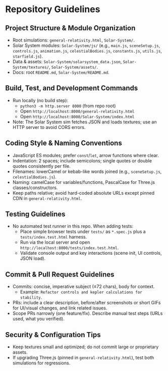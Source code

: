 # Repository Guidelines

## Project Structure & Module Organization
- Root simulations: `general-relativity.html`, `Solar-System/`.
- Solar System modules: `Solar-System/js/` (e.g., `main.js`, `sceneSetup.js`, `controls.js`, `animation.js`, `celestialBodies.js`, `constants.js`, `utils.js`, `starfield.js`).
- Data & assets: `Solar-System/solarsystem_data.json`, `Solar-System/textures/`, `Solar-System/assets/`.
- Docs: root `README.md`, `Solar-System/README.md`.

## Build, Test, and Development Commands
- Run locally (no build step):
  - `python3 -m http.server 8000` (from repo root)
  - Open `http://localhost:8000/general-relativity.html`
  - Open `http://localhost:8000/Solar-System/index.html`
- Note: The Solar System sim fetches JSON and loads textures; use an HTTP server to avoid CORS errors.

## Coding Style & Naming Conventions
- JavaScript ES modules; prefer `const`/`let`, arrow functions where clear.
- Indentation: 2 spaces; include semicolons; single quotes or double quotes consistently per file.
- Filenames: lowerCamel or kebab-like words joined (e.g., `sceneSetup.js`, `celestialBodies.js`).
- Naming: camelCase for variables/functions, PascalCase for Three.js classes/constructors.
- Keep paths relative; avoid hard-coded absolute URLs except pinned CDN in `general-relativity.html`.

## Testing Guidelines
- No automated test runner in this repo. When adding tests:
  - Place simple browser tests under `tests/` as `*.spec.js` plus a `tests/index.test.html` harness.
  - Run via the local server and open `http://localhost:8000/tests/index.test.html`.
  - Validate console output and key interactions (scene init, UI controls, JSON load).

## Commit & Pull Request Guidelines
- Commits: concise, imperative subject (≤72 chars), body for context.
  - Example: `Refactor controls and kepler calculations for stability`.
- PRs: include a clear description, before/after screenshots or short GIFs for UI/visual changes, and link related issues.
- Scope PRs narrowly (one feature/fix). Describe manual test steps (URLs used, what you verified).

## Security & Configuration Tips
- Keep textures small and optimized; do not commit large or proprietary assets.
- If upgrading Three.js (pinned in `general-relativity.html`), test both simulations for regressions.

